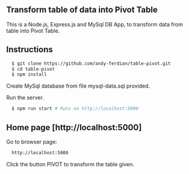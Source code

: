 ## Transform table of data into Pivot Table

This is a Node.js, Express.js and MySql DB App, to transform data from table into Pivot Table.

## Instructions

```bash
  $ git clone https://github.com/andy-ferdian/table-pivot.git
  $ cd table-pivot
  $ npm install
```

Create MySql database from file mysql-data.sql provided.

Run the server.

```bash
  $ npm run start # Runs on http://localhost:5000
```

## Home page [http://localhost:5000]

Go to browser page:

```bash
  http://localhost:5000
```

Click the button PIVOT to transform the table given.
